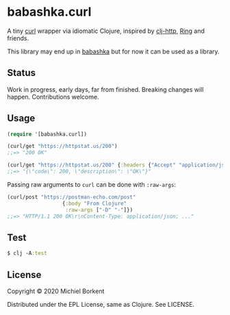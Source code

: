 # babashka.curl

A tiny [curl](https://curl.haxx.se/) wrapper via idiomatic Clojure, inspired by [clj-http](https://github.com/dakrone/clj-http#philosophy), [Ring](https://github.com/ring-clojure/ring) and friends.

This library may end up in [babashka](https://github.com/borkdude/babashka/) but for now it can be used as a library.

## Status

Work in progress, early days, far from finished. Breaking changes will happen. Contributions welcome.

## Usage

``` clojure
(require '[babashka.curl])

(curl/get "https://httpstat.us/200")
;;=> "200 OK"

(curl/get "https://httpstat.us/200" {:headers {"Accept" "application/json"}})
;;=> "{\"code\": 200, \"description\": \"OK\"}"
```

Passing raw arguments to `curl` can be done with `:raw-args`:

``` clojure
(curl/post "https://postman-echo.com/post"
                  {:body "From Clojure"
                   :raw-args ["-D" "-"]})
;;=> "HTTP/1.1 200 OK\r\nContent-Type: application/json; ..."
```

## Test

``` clojure
$ clj -A:test
```

## License

Copyright © 2020 Michiel Borkent

Distributed under the EPL License, same as Clojure. See LICENSE.

